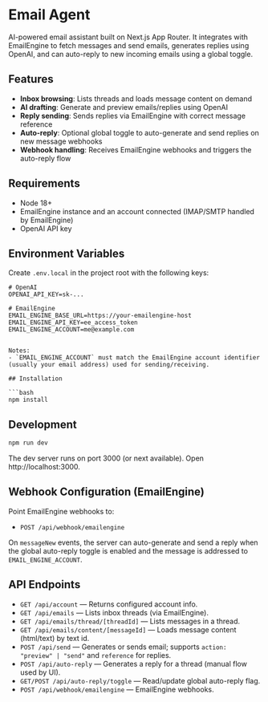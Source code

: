 # Email Agent

AI-powered email assistant built on Next.js App Router. It integrates with EmailEngine to fetch messages and send emails, generates replies using OpenAI, and can auto-reply to new incoming emails using a global toggle.

## Features

- **Inbox browsing**: Lists threads and loads message content on demand
- **AI drafting**: Generate and preview emails/replies using OpenAI
- **Reply sending**: Sends replies via EmailEngine with correct message reference
- **Auto-reply**: Optional global toggle to auto-generate and send replies on new message webhooks
- **Webhook handling**: Receives EmailEngine webhooks and triggers the auto-reply flow

## Requirements

- Node 18+
- EmailEngine instance and an account connected (IMAP/SMTP handled by EmailEngine)
- OpenAI API key

## Environment Variables

Create `.env.local` in the project root with the following keys:

```env
# OpenAI
OPENAI_API_KEY=sk-...

# EmailEngine
EMAIL_ENGINE_BASE_URL=https://your-emailengine-host
EMAIL_ENGINE_API_KEY=ee_access_token
EMAIL_ENGINE_ACCOUNT=me@example.com


Notes:
- `EMAIL_ENGINE_ACCOUNT` must match the EmailEngine account identifier (usually your email address) used for sending/receiving.

## Installation

```bash
npm install
```

## Development

```bash
npm run dev
```

The dev server runs on port 3000 (or next available). Open http://localhost:3000.


## Webhook Configuration (EmailEngine)

Point EmailEngine webhooks to:

- `POST /api/webhook/emailengine`

On `messageNew` events, the server can auto-generate and send a reply when the global auto-reply toggle is enabled and the message is addressed to `EMAIL_ENGINE_ACCOUNT`.

## API Endpoints

- `GET /api/account` — Returns configured account info.
- `GET /api/emails` — Lists inbox threads (via EmailEngine).
- `GET /api/emails/thread/[threadId]` — Lists messages in a thread.
- `GET /api/emails/content/[messageId]` — Loads message content (html/text) by text id.
- `POST /api/send` — Generates or sends email; supports `action: "preview" | "send"` and `reference` for replies.
- `POST /api/auto-reply` — Generates a reply for a thread (manual flow used by UI).
- `GET/POST /api/auto-reply/toggle` — Read/update global auto-reply flag.
- `POST /api/webhook/emailengine` — EmailEngine webhooks.
